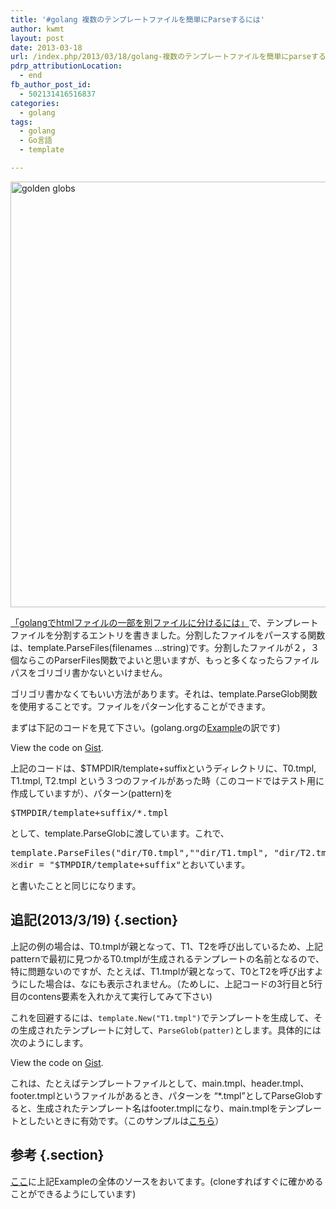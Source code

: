 ```yaml
---
title: '#golang 複数のテンプレートファイルを簡単にParseするには'
author: kwmt
layout: post
date: 2013-03-18
url: /index.php/2013/03/18/golang-複数のテンプレートファイルを簡単にparseするに/
pdrp_attributionLocation:
  - end
fb_author_post_id:
  - 502131416516837
categories:
  - golang
tags:
  - golang
  - Go言語
  - template

---
```

<img class="alignnone size-full wp-image-411" alt="golden globs" src="http://kwmt27.net/wp-content/uploads/2013/03/golden_globs.jpg" width="1024" height="681" srcset="http://kwmt27.net/wp-content/uploads/2013/03/golden_globs-451x300.jpg 451w, http://kwmt27.net/wp-content/uploads/2013/03/golden_globs-300x199.jpg 300w, http://kwmt27.net/wp-content/uploads/2013/03/golden_globs-624x414.jpg 624w, http://kwmt27.net/wp-content/uploads/2013/03/golden_globs.jpg 1024w" sizes="(max-width: 1024px) 100vw, 1024px" />

[「golangでhtmlファイルの一部を別ファイルに分けるには」][1]で、テンプレートファイルを分割するエントリを書きました。分割したファイルをパースする関数は、template.ParseFiles(filenames &#8230;string)です。分割したファイルが２，３個ならこのParserFiles関数でよいと思いますが、もっと多くなったらファイルパスをゴリゴリ書かないといけません。 

ゴリゴリ書かなくてもいい方法があります。それは、template.ParseGlob関数を使用することです。ファイルをパターン化することができます。
  
まずは下記のコードを見て下さい。(golang.orgの[Example][2]の訳です) 

<div class="oembed-gist">
  <noscript>
    View the code on <a href="https://gist.github.com/kwmt/5186898">Gist</a>.
  </noscript>
</div>

上記のコードは、$TMPDIR/template+suffixというディレクトリに、T0.tmpl, T1.tmpl, T2.tmpl という３つのファイルがあった時（このコードではテスト用に作成していますが）、パターン(pattern)を 

<pre class="go">$TMPDIR/template+suffix/*.tmpl
</pre>

として、template.ParseGlobに渡しています。これで、 

<pre class="go">template.ParseFiles("dir/T0.tmpl",""dir/T1.tmpl", "dir/T2.tmpl")
※dir = "$TMPDIR/template+suffix"とおいています。
</pre>

と書いたことと同じになります。 

## 追記(2013/3/19) {.section}

上記の例の場合は、T0.tmplが親となって、T1、T2を呼び出しているため、上記patternで最初に見つかるT0.tmplが生成されるテンプレートの名前となるので、特に問題ないのですが、たとえば、T1.tmplが親となって、T0とT2を呼び出すようにした場合は、なにも表示されません。（ためしに、上記コードの3行目と5行目のcontens要素を入れかえて実行してみて下さい) 

これを回避するには、`template.New("T1.tmpl")`でテンプレートを生成して、その生成されたテンプレートに対して、`ParseGlob(patter)`とします。具体的には次のようにします。 

<div class="oembed-gist">
  <noscript>
    View the code on <a href="https://gist.github.com/kwmt/ea763b80b01d39db67f5">Gist</a>.
  </noscript>
</div>

これは、たとえばテンプレートファイルとして、main.tmpl、header.tmpl、footer.tmplというファイルがあるとき、パターンを &#8220;*.tmpl&#8221;としてParseGlobすると、生成されたテンプレート名はfooter.tmplになり、main.tmplをテンプレートとしたいときに有効です。（このサンプルは[こちら][3]） 

## 参考 {.section}

[ここ][4]に上記Exampleの全体のソースをおいてます。(cloneすればすぐに確かめることができるようにしています)

 [1]: http://kwmt27.net/index.php/2012/06/05/golang%e3%81%a7html%e3%83%95%e3%82%a1%e3%82%a4%e3%83%ab%e3%81%ae%e4%b8%80%e9%83%a8%e3%82%92%e5%88%a5%e3%83%95%e3%82%a1%e3%82%a4%e3%83%ab%e3%81%ab%e5%88%86%e3%81%91%e3%82%8b%e3%81%ab%e3%81%af/ "golangでhtmlファイルの一部を別ファイルに分けるには"
 [2]: http://golang.org/pkg/text/template/#example_Template_glob
 [3]: https://github.com/golang-samples/template/tree/master/parseglob
 [4]: https://github.com/kwmt/golangwiki/blob/master/src/pkg/text/template/exampletemplate_glob.go